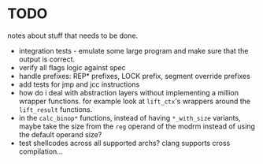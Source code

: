# TODO
notes about stuff that needs to be done.

- integration tests - emulate some large program and make sure that the output is correct.
- verify all flags logic against spec
- handle prefixes: REP* prefixes, LOCK prefix, segment override prefixes
- add tests for jmp and jcc instructions
- how do i deal with abstraction layers without implementing a million wrapper functions.
  for example look at `lift_ctx`'s wrappers around the `lift_result` functions.
- in the `calc_binop*` functions, instead of having `*_with_size` variants, maybe take the size from the `reg` operand of the
  modrm instead of using the default operand size?
- test shellcodes across all supported archs? clang supports cross compilation...
